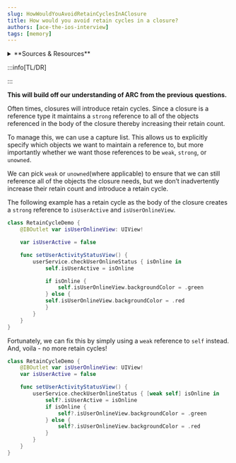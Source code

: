 ```yaml
---
slug: HowWouldYouAvoidRetainCyclesInAClosure
title: How would you avoid retain cycles in a closure?
authors: [ace-the-ios-interview]
tags: [memory]
---
```


<details>
  <summary>**Sources & Resources**</summary>

  **Main Source:** [Ace the iOS Interview](https://aryamansharda.gumroad.com/l/tcvck)

  **Additional Sources:**

  **Further Reading:**

</details>

:::info[TL/DR]

:::

**This will build off our understanding of ARC from the previous questions.**

Often times, closures will introduce retain cycles. Since a closure is a reference type it maintains a `strong` reference to all of the objects referenced in the body of the closure thereby increasing their retain count.

To manage this, we can use a capture list. This allows us to explicitly specify which objects we want to maintain a reference to, but more importantly whether we want those references to be `weak`, `strong`, or `unowned`.

We can pick `weak` or `unowned`(where applicable) to ensure that we can still reference all of the objects the closure needs, but we don’t inadvertently increase their retain count and introduce a retain cycle.

The following example has a retain cycle as the body of the closure creates a `strong` reference to `isUserActive` and `isUserOnlineView`.

```swift
class RetainCycleDemo {
    @IBOutlet var isUserOnlineView: UIView!

    var isUserActive = false

    func setUserActivityStatusView() {
        userService.checkUserOnlineStatus { isOnline in
            self.isUserActive = isOnline

            if isOnline {
                self.isUserOnlineView.backgroundColor = .green
            } else {
            self.isUserOnlineView.backgroundColor = .red
            }
        }
    }
}
```

Fortunately, we can fix this by simply using a `weak` reference to `self` instead. And, voila - no more retain cycles!

```swift
class RetainCycleDemo {
    @IBOutlet var isUserOnlineView: UIView!
    var isUserActive = false

    func setUserActivityStatusView() {
        userService.checkUserOnlineStatus { [weak self] isOnline in
            self?.isUserActive = isOnline
            if isOnline {
                self?.isUserOnlineView.backgroundColor = .green
            } else {
                self?.isUserOnlineView.backgroundColor = .red
            }
        }
    }
}

```
